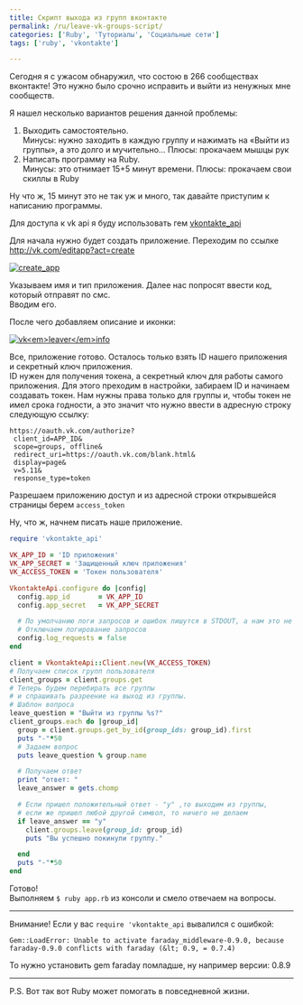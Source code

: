 ```yaml
---
title: Скрипт выхода из групп вконтакте
permalink: /ru/leave-vk-groups-script/
categories: ['Ruby', 'Туториалы', 'Социальные сети']
tags: ['ruby', 'vkontakte']

---
```



Сегодня я с ужасом обнаружил, что состою в 266 сообществах вконтакте! Это нужно было срочно исправить и выйти из ненужных мне сообществ.
<!--more-->
Я нашел несколько вариантов решения данной проблемы:

  1. Выходить самостоятельно.  
    Минусы: нужно заходить в каждую группу и нажимать на &#171;Выйти из группы&#187;, а это долго и мучительно&#8230; Плюсы: прокачаем мышцы рук
  2. Написать программу на Ruby.  
    Минусы: это отнимает 15+5 минут времени. Плюсы: прокачаем свои скиллы в Ruby

Ну что ж, 15 минут это не так уж и много, так давайте приступим к написанию программы.

Для доступа к vk api я буду использовать гем [vkontakte_api][1]

Для начала нужно будет создать приложение. Переходим по ссылке <http://vk.com/editapp?act=create>

[<img title="" src="http://i1.wp.com/istickz.ru/wp-content/uploads/2014/02/create_app.png?w=768" alt="create_app" data-recalc-dims="1" />][2]

Указываем имя и тип приложения. Далее нас попросят ввести код, который отправят по смс.  
Вводим его.

После чего добавляем описание и иконки:

[<img title="" src="http://i0.wp.com/istickz.ru/wp-content/uploads/2014/02/vk_leaver_info.png?w=768" alt="vk<em>leaver</em>info" data-recalc-dims="1" />][3]

Все, приложение готово. Осталось только взять ID нашего приложения и секретный ключ приложения.  
ID нужен для получения токена, а секретный ключ для работы самого приложения. Для этого преходим в настройки, забираем ID и начинаем создавать токен. Нам нужны права только для группы и, чтобы токен не имел срока годности, а это значит что нужно ввести в адресную строку следующую ссылку:

```
https://oauth.vk.com/authorize? 
 client_id=APP_ID& 
 scope=groups, offline& 
 redirect_uri=https://oauth.vk.com/blank.html& 
 display=page& 
 v=5.11& 
 response_type=token
```

Разрешаем приложению доступ и из адресной строки открывшейся страницы берем `access_token`

Ну, что ж, начнем писать наше приложение.

```ruby
require 'vkontakte_api'

VK_APP_ID = 'ID приложения'
VK_APP_SECRET = 'Защищенный ключ приложения'
VK_ACCESS_TOKEN = 'Токен пользователя'

VkontakteApi.configure do |config|
  config.app_id       = VK_APP_ID
  config.app_secret   = VK_APP_SECRET

  # По умолчанию логи запросов и ошибок пишутся в STDOUT, а нам это не нужно.
  # Отключаем логирование запросов
  config.log_requests = false
end

client = VkontakteApi::Client.new(VK_ACCESS_TOKEN)
# Получаем список групп пользователя
client_groups = client.groups.get
# Теперь будем перебирать все группы
# и спрашивать разреение на выход из группы.
# Шаблон вопроса
leave_question = "Выйти из группы %s?"
client_groups.each do |group_id|
  group = client.groups.get_by_id(group_ids: group_id).first
  puts "-"*50
  # Задаем вопрос
  puts leave_question % group.name

  # Получаем ответ
  print "ответ: "
  leave_answer = gets.chomp

  # Если пришел положительный ответ - "y" ,то выходим из группы,
  # если же пришел любой другой символ, то ничего не делаем
  if leave_answer == "y"
    client.groups.leave(group_id: group_id)
    puts "Вы успешно покинули группу."

  end
  puts "-"*50
end

```

Готово!  
Выполняем `$ ruby app.rb` из консоли и смело отвечаем на вопросы.

* * *

Внимание! Если у вас `require 'vkontakte_api` вывалился с ошибкой:

```
Gem::LoadError: Unable to activate faraday_middleware-0.9.0, because faraday-0.9.0 conflicts with faraday (&lt; 0.9, = 0.7.4)
```

То нужно установить gem faraday помладше, ну например версии: 0.8.9

* * *

P.S. Вот так вот Ruby может помогать в повседневной жизни.

 [1]: https://github.com/7even/vkontakte_api
 [2]: http://i1.wp.com/istickz.ru/wp-content/uploads/2014/02/create_app.png
 [3]: http://i0.wp.com/istickz.ru/wp-content/uploads/2014/02/vk_leaver_info.png

